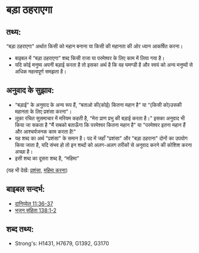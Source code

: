 # बड़ा ठहराएगा #

## तथ्य: ##

“बड़ा ठहराएगा” अर्थात किसी को महान बनाना या किसी की महानता की ओर ध्यान आकर्षित करना।

* बाइबल में “बड़ा ठहराएगा” शब्द किसी राजा या परमेश्वर के लिए काम में लिया गया है।
* यदि कोई मनुष्य अपनी बड़ाई करता है तो इसका अर्थ है कि वह घमण्डी है और स्वयं को अन्य मनुष्यों से अधिक महत्वपूर्ण समझता है।

## अनुवाद के सुझाव: ##

* “बड़ाई” के अनुवाद के अन्य रूप हैं, “बताओ की(कोई) कितना महान है” या “(किसी को)उसकी महानता के लिए प्रशंसा करना”।
* लूका रचित सुसमाचार में मरियम कहती है, “मेरा प्राण प्रभु की बड़ाई करता है।” इसका अनुवाद भी किया जा सकता है "मैं सबको बताऊँगा कि परमेश्वर कितना महान है" या "परमेश्वर इतना महान हैं और आश्चर्यजनक काम करता है!"
* यह शब्द का अर्थ "प्रशंसा" के समान है। पद में जहाँ "प्रशंसा" और "बड़ा ठहराना" दोनों का उपयोग किया जाता है,  यदि संभव हो तो इन शब्दों को अलग-अलग तरीकों से अनुवाद करने की कोशिश करना अच्छा है।
* इसी शब्द का दूसरा शब्द है, “महिमा”

(यह भी देखें: [प्रशंसा](../kt/exalt.md), [महिमा करना](../kt/glorify.md))

## बाइबल सन्दर्भ: ##

* [दानिय्येल 11:36-37](rc://en/tn/help/dan/11/36)
* [भजन संहिता 138:1-2](rc://en/tn/help/psa/138/001)

## शब्द तथ्य: ##

* Strong's: H1431, H7679, G1392, G3170
